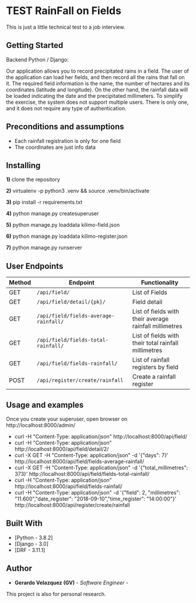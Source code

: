 # TEST RainFall on Fields

This is just a little technical test to a job interview.



## Getting Started

Backend Python / Django:

Our application allows you to record precipitated rains in a field.
The user of the application can load her fields, and then record all the rains that fall on it.
The required field information is the name, the number of hectares and its coordinates (latitude and longitude).
On the other hand, the rainfall data will be loaded indicating the date and the precipitated millimeters.
To simplify the exercise, the system does not support multiple users. There is only one, and it does not require any type of authentication.



## Preconditions and assumptions

- Each rainfall registration is only for one field
- The coordinates are just info data



## Installing

**1)** clone the repository

**2)** virtualenv -p python3 .venv && source .venv/bin/activate

**3)** pip install -r requirements.txt

**4)** python manage.py createsuperuser

**5)** python manage.py loaddata kilimo-field.json

**6)** python manage.py loaddata kilimo-register.json

**7)** python manage.py runserver



## User Endpoints

Method | Endpoint | Functionality
--- | --- | ---
GET | `/api/field/` | List of Fields
GET | `/api/field/detail/{pk}/` | Field detail
GET | `/api/field/fields-average-rainfall/` | List of fields with their average rainfall millimetres
GET | `/api/field/fields-total-rainfall/` | List of fields with their total rainfall millimetres
GET | `/api/field/fields-rainfall/` | List of rainfall registers by field
POST | `/api/register/create/rainfall` | Create a rainfall register



## Usage and examples

Once you create your superuser, open browser on http://localhost:8000/admin/

- curl -H "Content-Type: application/json" http://localhost:8000/api/field/
- curl -H "Content-Type: application/json" http://localhost:8000/api/field/detail/2/
- curl -X GET -H "Content-Type: application/json" -d '{"days": 7}' http://localhost:8000/api/field/fields-average-rainfall/
- curl -X GET -H "Content-Type: application/json" -d '{"total_millimetres": 373}' http://localhost:8000/api/field/fields-total-rainfall/
- curl -H "Content-Type: application/json" http://localhost:8000/api/field/fields-rainfall/
- curl -H "Content-Type: application/json" -d '{"field": 2, "millimetres": "11.600","date_register": "2018-09-10","time_register": "14:00:00"}' http://localhost:8000/api/register/create/rainfall


## Built With

* [Python - 3.8.2]
* [Django - 3.0]
* [DRF  - 3.11.1]


## Author

* **Gerardo Velazquez (GV)** - *Software Engineer* -

This project is also for personal research.
